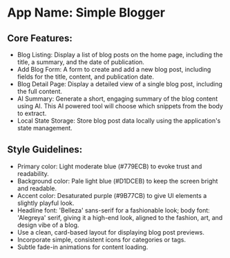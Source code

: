 # **App Name**: Simple Blogger

## Core Features:

- Blog Listing: Display a list of blog posts on the home page, including the title, a summary, and the date of publication.
- Add Blog Form: A form to create and add a new blog post, including fields for the title, content, and publication date.
- Blog Detail Page: Display a detailed view of a single blog post, including the full content.
- AI Summary: Generate a short, engaging summary of the blog content using AI. This AI powered tool will choose which snippets from the body to extract.
- Local State Storage: Store blog post data locally using the application's state management.

## Style Guidelines:

- Primary color: Light moderate blue (#779ECB) to evoke trust and readability.
- Background color: Pale light blue (#D1DCEB) to keep the screen bright and readable.
- Accent color: Desaturated purple (#9B77CB) to give UI elements a slightly playful look.
- Headline font: 'Belleza' sans-serif for a fashionable look; body font: 'Alegreya' serif, giving it a high-end look, aligned to the fashion, art, and design vibe of a blog.
- Use a clean, card-based layout for displaying blog post previews.
- Incorporate simple, consistent icons for categories or tags.
- Subtle fade-in animations for content loading.